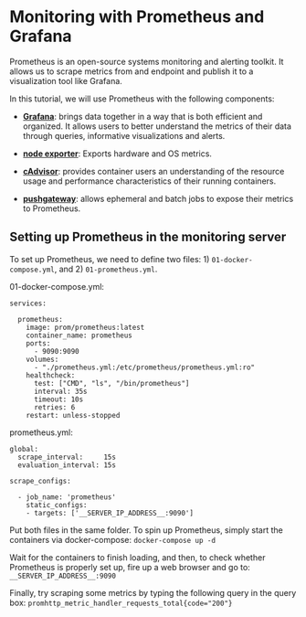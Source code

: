 # Monitoring with Prometheus and Grafana

Prometheus is an open-source systems monitoring and alerting toolkit. It allows us to scrape metrics from and endpoint and publish it to a visualization tool like Grafana.

In this tutorial, we will use Prometheus with the following components:

- **[Grafana](https://grafana.com/grafana/)**: brings data together in a way that is both efficient and organized. It allows users to better understand the metrics of their data through queries, informative visualizations and alerts.

- **[node exporter](https://github.com/prometheus/node_exporter)**: Exports hardware and OS metrics.

- **[cAdvisor](https://github.com/google/cadvisor)**: provides container users an understanding of the resource usage and performance characteristics of their running containers.

- **[pushgateway](https://github.com/prometheus/pushgateway)**: allows ephemeral and batch jobs to expose their metrics to Prometheus. 

## Setting up Prometheus in the monitoring server

To set up Prometheus, we need to define two files: 1) `01-docker-compose.yml`, and 2) `01-prometheus.yml`.

01-docker-compose.yml:
```
services:

  prometheus:
    image: prom/prometheus:latest
    container_name: prometheus
    ports:
      - 9090:9090
    volumes:
      - "./prometheus.yml:/etc/prometheus/prometheus.yml:ro"
    healthcheck:
      test: ["CMD", "ls", "/bin/prometheus"]
      interval: 35s
      timeout: 10s
      retries: 6
    restart: unless-stopped
```
prometheus.yml:
```
global:
  scrape_interval:     15s
  evaluation_interval: 15s
  
scrape_configs:

  - job_name: 'prometheus'
    static_configs:
    - targets: ['__SERVER_IP_ADDRESS__:9090']
```
Put both files in the same folder. To spin up Prometheus, simply start the containers via docker-compose: `docker-compose up -d`

Wait for the containers to finish loading, and then, to check whether Prometheus is properly set up, fire up a web browser and go to: `__SERVER_IP_ADDRESS__:9090`

Finally, try scraping some metrics by typing the following query in the query box: `promhttp_metric_handler_requests_total{code="200"}`
